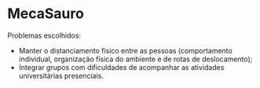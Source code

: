 # MecaSauro

Problemas escolhidos: 
 - Manter o distanciamento físico entre as pessoas (comportamento individual, organização física do ambiente e de rotas de deslocamento);
 - Integrar grupos com dificuldades de acompanhar as atividades universitárias presenciais.